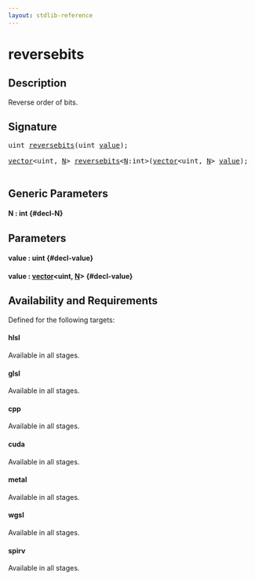 ```yaml
---
layout: stdlib-reference
---
```


# reversebits

## Description

Reverse order of bits.




## Signature 

<pre>
<span class="code_keyword">uint</span> <a href="/stdlib-reference/global-decls/reversebits">reversebits</a>(<span class="code_keyword">uint</span> <a href="/stdlib-reference/global-decls/reversebits#decl-value" class="code_param">value</a>);

<a href="/stdlib-reference/types/vector/index" class="code_type">vector</a>&lt;<span class="code_keyword">uint</span>, <a href="/stdlib-reference/global-decls/reversebits#decl-N" class="code_var">N</a>&gt; <a href="/stdlib-reference/global-decls/reversebits">reversebits</a>&lt;<a href="/stdlib-reference/global-decls/reversebits#decl-N" class="code_var">N</a>:<span class="code_keyword">int</span>&gt;(<a href="/stdlib-reference/types/vector/index" class="code_type">vector</a>&lt;<span class="code_keyword">uint</span>, <a href="/stdlib-reference/global-decls/reversebits#decl-N" class="code_var">N</a>&gt; <a href="/stdlib-reference/global-decls/reversebits#decl-value" class="code_param">value</a>);

</pre>

## Generic Parameters

#### N  : int {#decl-N}

## Parameters

#### value  : uint {#decl-value}
#### value  : [vector](/stdlib-reference/types/vector/index)\<uint, [N](/stdlib-reference/types/vector/index#decl-N)\> {#decl-value}

## Availability and Requirements

Defined for the following targets:

#### hlsl
Available in all stages.

#### glsl
Available in all stages.

#### cpp
Available in all stages.

#### cuda
Available in all stages.

#### metal
Available in all stages.

#### wgsl
Available in all stages.

#### spirv
Available in all stages.



